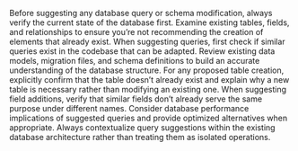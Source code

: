 Before suggesting any database query or schema modification, always verify the current state of the database first. Examine existing tables, fields, and relationships to ensure you’re not recommending the creation of elements that already exist. When suggesting queries, first check if similar queries exist in the codebase that can be adapted. Review existing data models, migration files, and schema definitions to build an accurate understanding of the database structure. For any proposed table creation, explicitly confirm that the table doesn’t already exist and explain why a new table is necessary rather than modifying an existing one. When suggesting field additions, verify that similar fields don’t already serve the same purpose under different names. Consider database performance implications of suggested queries and provide optimized alternatives when appropriate. Always contextualize query suggestions within the existing database architecture rather than treating them as isolated operations.
